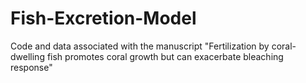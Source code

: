 # Fish-Excretion-Model
Code and data associated with the manuscript "Fertilization by coral-dwelling fish promotes coral growth but can exacerbate bleaching response"

